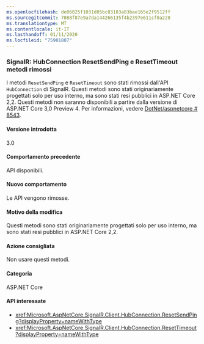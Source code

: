 ```yaml
---
ms.openlocfilehash: de06825f1031d05bc83183a83bae165e2f9512ff
ms.sourcegitcommit: 7088f87e9a7da144266135f4b2397e611cf0a228
ms.translationtype: MT
ms.contentlocale: it-IT
ms.lasthandoff: 01/11/2020
ms.locfileid: "75901807"
---
```

### <a name="signalr-hubconnection-resetsendping-and-resettimeout-methods-removed"></a>SignalR: HubConnection ResetSendPing e ResetTimeout metodi rimossi

I metodi `ResetSendPing` e `ResetTimeout` sono stati rimossi dall'API `HubConnection` di SignalR. Questi metodi sono stati originariamente progettati solo per uso interno, ma sono stati resi pubblici in ASP.NET Core 2,2. Questi metodi non saranno disponibili a partire dalla versione di ASP.NET Core 3,0 Preview 4. Per informazioni, vedere [DotNet/aspnetcore # 8543](https://github.com/dotnet/aspnetcore/issues/8543).

#### <a name="version-introduced"></a>Versione introdotta

3.0

#### <a name="old-behavior"></a>Comportamento precedente

API disponibili.

#### <a name="new-behavior"></a>Nuovo comportamento

Le API vengono rimosse.

#### <a name="reason-for-change"></a>Motivo della modifica

Questi metodi sono stati originariamente progettati solo per uso interno, ma sono stati resi pubblici in ASP.NET Core 2,2.

#### <a name="recommended-action"></a>Azione consigliata

Non usare questi metodi.

#### <a name="category"></a>Categoria

ASP.NET Core

#### <a name="affected-apis"></a>API interessate

- <xref:Microsoft.AspNetCore.SignalR.Client.HubConnection.ResetSendPing?displayProperty=nameWithType>
- <xref:Microsoft.AspNetCore.SignalR.Client.HubConnection.ResetTimeout?displayProperty=nameWithType>

<!--

#### Affected APIs

- `M:Microsoft.AspNetCore.SignalR.Client.HubConnection.ResetSendPing`
- `M:Microsoft.AspNetCore.SignalR.Client.HubConnection.ResetTimeout`

-->
